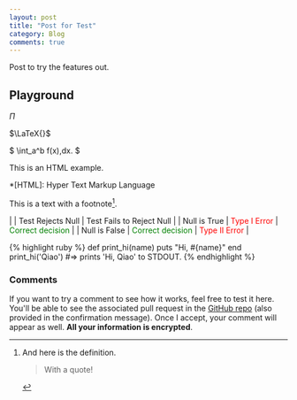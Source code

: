 ```yaml
---
layout: post
title: "Post for Test"
category: Blog
comments: true
---
```

Post to try the features out.

## Playground

$\Pi$

$\LaTeX{}$

$ \int\_a^b f(x)\,dx. $

This is an HTML
example.

*[HTML]: Hyper Text Markup Language

This is a text with a
footnote[^1].

[^1]:
    And here is the definition.

    > With a quote!

|               | Test Rejects Null | Test Fails to Reject Null |
| Null is True  | <span style="color: red">Type I Error</span>  | <span style="color: green">Correct decision</span> |
| Null is False | <span style="color: green">Correct decision</span> | <span style="color: red">Type II Error</span> |

{% highlight ruby %}
def print_hi(name)
  puts "Hi, #{name}"
end
print_hi('Qiao')
#=> prints 'Hi, Qiao' to STDOUT.
{% endhighlight %}

### Comments

If you want to try a comment to see how it works, feel free to test it here. You'll be able to see the associated pull request in the [GitHub repo](https://github.com/qiaohuang.github.io/pulls) (also provided in the confirmation message). Once I accept, your comment will appear as well. __All your information is encrypted__.